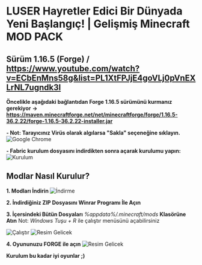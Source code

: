 # LUSER Hayretler Edici Bir Dünyada Yeni Başlangıç! | Gelişmiş Minecraft MOD PACK
## Sürüm 1.16.5 (Forge) / https://www.youtube.com/watch?v=ECbEnMns58g&list=PL1XtFPJjE4goVLj0pVnEXLrNL7ugndk3l

**Öncelikle aşağıdaki bağlantıdan Forge 1.16.5 sürümünü kurmanız gerekiyor**
**→  https://maven.minecraftforge.net/net/minecraftforge/forge/1.16.5-36.2.22/forge-1.16.5-36.2.22-installer.jar**

**- Not: Tarayıcınız Virüs olarak algılarsa "Sakla" seçeneğine sıklayın.**
![Google Chrome](https://i.hizliresim.com/28f6206.png)

**- Fabric kurulum dosyasını indirdikten sonra açarak kurulumu yapın:**
![Kurulum](https://i.hizliresim.com/b5o2kv6.jpg)

## Modlar Nasıl Kurulur?
**1. Modları İndirin**
![İndirme](https://i.hizliresim.com/f62ufhu.jpg)

**2. İndirdiğiniz ZIP Dosyasını Winrar Programı İle Açın**

**3. İçersindeki Bütün Dosyaları** *%appdata%/.minecraft/mods* **Klasörüne Atın**
Not: *Windows Tuşu + R* ile çalıştır menüsünü açabilirsiniz

![Çalıştır](https://i.hizliresim.com/a23sarl.jpg)
![Resim Gelicek]()

**4. Oyununuzu FORGE ile açın**
![Resim Gelicek]()

**Kurulum bu kadar iyi oyunlar ;)**
